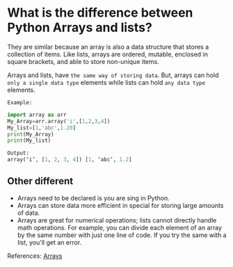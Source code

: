 # What is the difference between Python Arrays and lists?

They are similar because an array is also a data structure that stores a collection of items. Like lists, arrays are ordered, mutable, enclosed in square brackets, and able to store non-unique items.

Arrays and lists, have `the same way of storing data`. But, arrays can hold `only a single data type` elements while lists can hold `any data type` elements.

`Example:`

```python
import array as arr
My_Array=arr.array('i',[1,2,3,4])
My_list=[1,'abc',1.20]
print(My_Array)
print(My_list)

Output:
array(‘i’, [1, 2, 3, 4]) [1, ‘abc’, 1.2]
```

## Other different

* Arrays need to be declared is you are sing in Python.
* Arrays can store data  more efficient in special for storing large amounts of data.
* Arrays are great for numerical operations; lists cannot directly handle math operations. For example, you can divide each element of an array by the same number with just one line of code. If you try the same with a list, you'll get an error.

References:
[Arrays](https://learnpython.com/blog/python-array-vs-list/)
